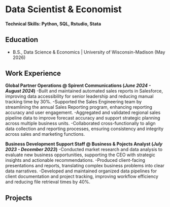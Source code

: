 # Data Scientist & Economist

#### Technical Skills: Python, SQL, Rstudio, Stata

## Education
- B.S., Data Science & Economics | University of Wisconsin-Madison (May 2026)

## Work Experience
**Global Partner Operations @ Spirent Communications (_June 2024 - August 2024_)**
-Built and maintained automated sales reports in Salesforce, improving data accessibility for senior leadership and reducing manual tracking time by 30%.
-Supported the Sales Engineering team by streamlining the annual Sales Reporting program, enhancing reporting accuracy and user engagement.
-Aggregated and validated regional sales pipeline data to improve forecast accuracy and support strategic planning across multiple business units.
-Collaborated cross-functionally to align data collection and reporting processes, ensuring consistency and integrity across sales and marketing functions.

**Business Development Support Staff @ Business & Pojects Analyst (_July 2023 - December 2023_)**
-Conducted market research and data analysis to evaluate new business opportunities, supporting the CEO with strategic insights and actionable recommendations.
-Produced client-facing presentations and reports, translating complex business problems into clear data narratives.
-Developed and maintained organized data pipelines for client documentation and project tracking, improving workflow efficiency and reducing file retrieval times by 40%.

## Projects
